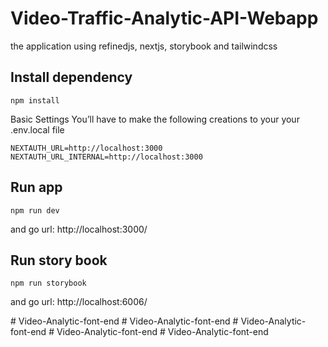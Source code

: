 # Video-Traffic-Analytic-API-Webapp

the application using refinedjs, nextjs, storybook and tailwindcss

## Install dependency

    npm install
Basic Settings
You’ll have to make the following creations to your your .env.local file

    NEXTAUTH_URL=http://localhost:3000
    NEXTAUTH_URL_INTERNAL=http://localhost:3000

## Run app

    npm run dev

and go url: http://localhost:3000/

## Run story book

    npm run storybook
and go url: http://localhost:6006/    

#   V i d e o - A n a l y t i c - f o n t - e n d 
 
 #   V i d e o - A n a l y t i c - f o n t - e n d 
 
 #   V i d e o - A n a l y t i c - f o n t - e n d 
 
 #   V i d e o - A n a l y t i c - f o n t - e n d 
 
 #   V i d e o - A n a l y t i c - f o n t - e n d 
 
 
